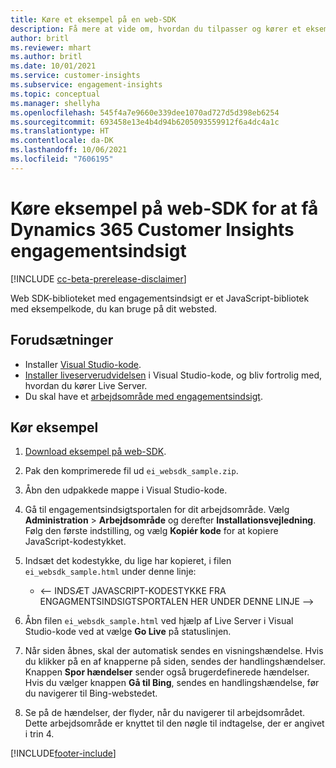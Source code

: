 ```yaml
---
title: Køre et eksempel på en web-SDK
description: Få mere at vide om, hvordan du tilpasser og kører et eksempel på en web-SDK.
author: britl
ms.reviewer: mhart
ms.author: britl
ms.date: 10/01/2021
ms.service: customer-insights
ms.subservice: engagement-insights
ms.topic: conceptual
ms.manager: shellyha
ms.openlocfilehash: 545f4a7e9660e339dee1070ad727d5d398eb6254
ms.sourcegitcommit: 693458e13e4b4d94b6205093559912f6a4dc4a1c
ms.translationtype: HT
ms.contentlocale: da-DK
ms.lasthandoff: 10/06/2021
ms.locfileid: "7606195"
---
```

# <a name="run-the-web-sdk-sample-for-dynamics-365-customer-insights-engagement-insights-capability"></a>Køre eksempel på web-SDK for at få Dynamics 365 Customer Insights engagementsindsigt

[!INCLUDE [cc-beta-prerelease-disclaimer](includes/cc-beta-prerelease-disclaimer.md)]

Web SDK-biblioteket med engagementsindsigt er et JavaScript-bibliotek med eksempelkode, du kan bruge på dit websted.

## <a name="prerequisites"></a>Forudsætninger

- Installer [Visual Studio-kode](https://code.visualstudio.com/).
- [Installer liveserverudvidelsen](https://marketplace.visualstudio.com/items?itemName=ritwickdey.LiveServer) i Visual Studio-kode, og bliv fortrolig med, hvordan du kører Live Server.
- Du skal have et [arbejdsområde med engagementsindsigt](create-workspace.md).

## <a name="run-sample"></a>Kør eksempel

1. [Download eksempel på web-SDK](https://download.pi.dynamics.com/sdk/EngagementInsightsSamples/ei_websdk_sample.zip).

1. Pak den komprimerede fil ud `ei_websdk_sample.zip`.

1. Åbn den udpakkede mappe i Visual Studio-kode.

1. Gå til engagementsindsigtsportalen for dit arbejdsområde. Vælg **Administration** > **Arbejdsområde** og derefter **Installationsvejledning**. Følg den første indstilling, og vælg **Kopiér kode** for at kopiere JavaScript-kodestykket.

1. Indsæt det kodestykke, du lige har kopieret, i filen `ei_websdk_sample.html` under denne linje:

   - <-- INDSÆT JAVASCRIPT-KODESTYKKE FRA ENGAGMENTSINDSIGTSPORTALEN HER UNDER DENNE LINJE -->

1. Åbn filen `ei_websdk_sample.html` ved hjælp af Live Server i Visual Studio-kode ved at vælge **Go Live** på statuslinjen.

1. Når siden åbnes, skal der automatisk sendes en visningshændelse. Hvis du klikker på en af knapperne på siden, sendes der handlingshændelser. Knappen **Spor hændelser** sender også brugerdefinerede hændelser. Hvis du vælger knappen **Gå til Bing**, sendes en handlingshændelse, før du navigerer til Bing-webstedet.

1. Se på de hændelser, der flyder, når du navigerer til arbejdsområdet. Dette arbejdsområde er knyttet til den nøgle til indtagelse, der er angivet i trin 4.


[!INCLUDE[footer-include](../includes/footer-banner.md)]
